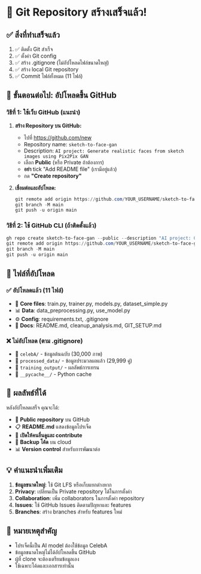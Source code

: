 # 🎉 Git Repository สร้างเสร็จแล้ว!

## ✅ สิ่งที่ทำเสร็จแล้ว

1. ✅ ติดตั้ง Git สำเร็จ
2. ✅ ตั้งค่า Git config
3. ✅ สร้าง .gitignore (ไม่อัปโหลดไฟล์ขนาดใหญ่)
4. ✅ สร้าง local Git repository
5. ✅ Commit ไฟล์ทั้งหมด (11 ไฟล์)

## 🚀 ขั้นตอนต่อไป: อัปโหลดขึ้น GitHub

### วิธีที่ 1: ใช้เว็บ GitHub (แนะนำ)

1. **สร้าง Repository บน GitHub:**
   - ไปที่ https://github.com/new
   - Repository name: `sketch-to-face-gan`
   - Description: `AI project: Generate realistic faces from sketch images using Pix2Pix GAN`
   - เลือก **Public** (หรือ Private ถ้าต้องการ)
   - **อย่า** tick "Add README file" (เรามีอยู่แล้ว)
   - กด **"Create repository"**

2. **เชื่อมต่อและอัปโหลด:**
   ```powershell
   git remote add origin https://github.com/YOUR_USERNAME/sketch-to-face-gan.git
   git branch -M main
   git push -u origin main
   ```

### วิธีที่ 2: ใช้ GitHub CLI (ถ้าติดตั้งแล้ว)

```powershell
gh repo create sketch-to-face-gan --public --description "AI project: Generate realistic faces from sketch images using Pix2Pix GAN"
git remote add origin https://github.com/YOUR_USERNAME/sketch-to-face-gan.git
git branch -M main
git push -u origin main
```

## 📁 ไฟล์ที่อัปโหลด

### ✅ อัปโหลดแล้ว (11 ไฟล์)
- 🤖 **Core files**: train.py, trainer.py, models.py, dataset_simple.py
- 📊 **Data**: data_preprocessing.py, use_model.py
- ⚙️ **Config**: requirements.txt, .gitignore
- 📖 **Docs**: README.md, cleanup_analysis.md, GIT_SETUP.md

### ❌ ไม่อัปโหลด (ตาม .gitignore)
- 📁 `celebA/` - ข้อมูลต้นฉบับ (30,000 ภาพ)
- 📁 `processed_data/` - ข้อมูลประมวลผลแล้ว (29,999 คู่)
- 📁 `training_output/` - ผลลัพธ์การเทรน
- 📁 `__pycache__/` - Python cache

## 🎯 ผลลัพธ์ที่ได้

หลังอัปโหลดเสร็จ คุณจะได้:
- 🔗 **Public repository** บน GitHub
- 📋 **README.md** แสดงข้อมูลโปรเจ็ค
- 🤝 **เปิดให้คนอื่นดูและ contribute**
- 💾 **Backup โค้ด** บน cloud
- 📊 **Version control** สำหรับการพัฒนาต่อ

## 💡 คำแนะนำเพิ่มเติม

1. **ข้อมูลขนาดใหญ่**: ใช้ Git LFS หรือเก็บแยกต่างหาก
2. **Privacy**: เปลี่ยนเป็น Private repository ได้ในการตั้งค่า
3. **Collaboration**: เพิ่ม collaborators ในการตั้งค่า repository
4. **Issues**: ใช้ GitHub Issues ติดตามปัญหาและ features
5. **Branches**: สร้าง branches สำหรับ features ใหม่

## 🚨 หมายเหตุสำคัญ

- โปรเจ็คนี้เป็น AI model ต้องใช้ข้อมูล CelebA
- ข้อมูลขนาดใหญ่ไม่ได้อัปโหลดขึ้น GitHub
- ผู้ที่ clone จะต้องเตรียมข้อมูลเอง
- ใช้เฉพาะโค้ดและเอกสารเท่านั้น
